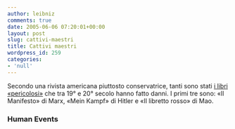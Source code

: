 ```yaml
---
author: leibniz
comments: true
date: 2005-06-06 07:20:01+00:00
layout: post
slug: cattivi-maestri
title: Cattivi maestri
wordpress_id: 259
categories:
- 'null'
---
```


Secondo una rivista americana piuttosto conservatrice, tanti sono stati [i libri «pericolosi»](http://www.humaneventsonline.com/article.php?id=7591)
che tra 19° e 20° secolo hanno fatto danni. I primi tre sono: «Il
Manifesto» di Marx, «Mein Kampf» di Hitler e «Il libretto rosso» di Mao.  



### Human Events
